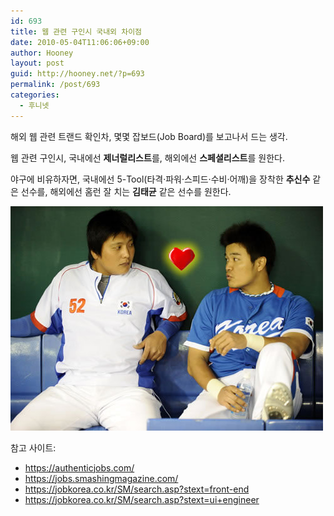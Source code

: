 ```yaml
---
id: 693
title: 웹 관련 구인시 국내외 차이점
date: 2010-05-04T11:06:06+09:00
author: Hooney
layout: post
guid: http://hooney.net/?p=693
permalink: /post/693
categories:
  - 후니넷
---
```

해외 웹 관련 트랜드 확인차, 몇몇 잡보드(Job Board)를 보고나서 드는 생각.

웹 관련 구인시, 국내에선 **제너럴리스트**를, 해외에선 **스페셜리스트**를 원한다.

야구에 비유하자면, 국내에선 5-Tool(타격·파워·스피드·수비·어깨)을 장착한 **추신수** 같은 선수를, 해외에선 홈런 잘 치는 **김태균** 같은 선수를 원한다.

<img src="/wp-content/uploads/2010/05/tg-ss.jpg" alt="김태균과 추신수" width="500" height="359" />

참고 사이트:

  * <https://authenticjobs.com/>
  * <https://jobs.smashingmagazine.com/>
  * <https://jobkorea.co.kr/SM/search.asp?stext=front-end>
  * <https://jobkorea.co.kr/SM/search.asp?stext=ui+engineer>

